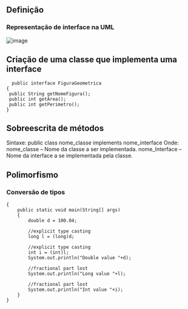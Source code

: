 ## Definição
  ### Representação de interface na UML
   ![image](https://user-images.githubusercontent.com/104461441/190543857-c8c4a799-0a00-485d-92e0-7bf0280a7d14.png)

## Criação de uma classe que implementa uma interface
      public interface FiguraGeometrica
    {
     public String getNomeFigura();
     public int getArea();
     public int getPerimetro();
    }

## Sobreescrita de métodos
   Sintaxe:
  public class nome_classe implements nome_interface
   Onde:
  nome_classe – Nome da classe a ser implementada.
  nome_Interface – Nome da interface a se implementada pela classe.
  
## Polimorfismo
  ### Conversão de tipos

    {
        public static void main(String[] args)
        {
            double d = 100.04; 

            //explicit type casting
            long l = (long)d;

            //explicit type casting 
            int i = (int)l; 
            System.out.println("Double value "+d);

            //fractional part lost
            System.out.println("Long value "+l); 

            //fractional part lost
            System.out.println("Int value "+i); 
        } 
    }
